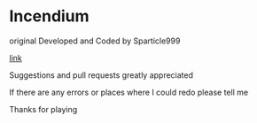 # Incendium

original Developed and Coded by Sparticle999

[link](http://owenm05.github.io/Incendium/)


Suggestions and pull requests greatly appreciated

If there are any errors or places where I could redo please tell me

Thanks for playing

